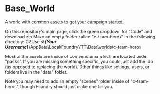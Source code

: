 # Base_World
A world with common assets to get your campaign started.

On this repository's main page, click the green dropdown for "Code" and download zip
Make an empty folder called "c-team-heros" in the following directory: C:\Users\\<b><i>{Your Username}</i></b>\AppData\Local\FoundryVTT\Data\worlds\c-team-heros

Most of the assets are inside of compendiums which are located under "packs". If you are missing something specific, you could just add the .db (as opposed to replacing the world). Other things like settings, users, or folders live in the "data" folder. 

Note you may need to add an empty "scenes" folder inside of "c-team-heros", though Foundry should just make one for you. 
